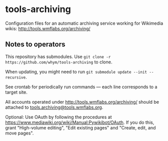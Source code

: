tools-archiving
===============

Configuration files for an automatic archiving service working for Wikimedia wikis:
http://tools.wmflabs.org/archiving/

Notes to operators
-------------------

This repository has submodules. Use ``git clone -r https://github.com/whym/tools-archiving`` to clone.

When updating, you might need to run ``git submodule update --init --recursive``.

See crontab for periodically run commands &mdash; each line corresponds to a target site.

All accounts operated under http://tools.wmflabs.org/archiving/ should be attached to tools.archiving@tools.wmflabs.org.

Optional: Use OAuth by following the procedures at <https://www.mediawiki.org/wiki/Manual:Pywikibot/OAuth>. If you do this, grant "High-volume editing", "Edit existing pages" and "Create, edit, and move pages".
